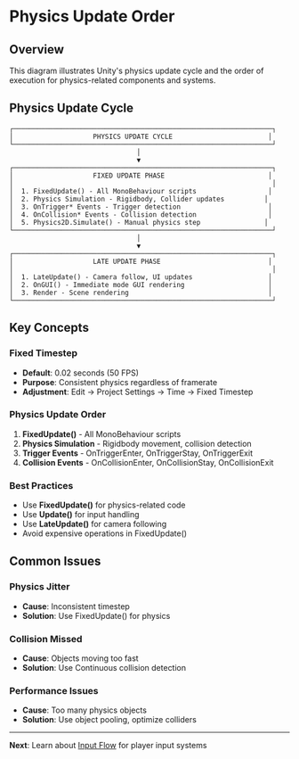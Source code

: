 # Physics Update Order

## Overview

This diagram illustrates Unity's physics update cycle and the order of execution for physics-related components and systems.

## Physics Update Cycle

```
┌─────────────────────────────────────────────────────────────────┐
│                    PHYSICS UPDATE CYCLE                        │
└─────────────────────────────────────────────────────────────────┘
                                │
                                ▼
┌─────────────────────────────────────────────────────────────────┐
│                    FIXED UPDATE PHASE                          │
│                                                                 │
│  1. FixedUpdate() - All MonoBehaviour scripts                  │
│  2. Physics Simulation - Rigidbody, Collider updates          │
│  3. OnTrigger* Events - Trigger detection                      │
│  4. OnCollision* Events - Collision detection                  │
│  5. Physics2D.Simulate() - Manual physics step                │
└─────────────────────────────────────────────────────────────────┘
                                │
                                ▼
┌─────────────────────────────────────────────────────────────────┐
│                    LATE UPDATE PHASE                           │
│                                                                 │
│  1. LateUpdate() - Camera follow, UI updates                   │
│  2. OnGUI() - Immediate mode GUI rendering                     │
│  3. Render - Scene rendering                                   │
└─────────────────────────────────────────────────────────────────┘
```

## Key Concepts

### Fixed Timestep
- **Default**: 0.02 seconds (50 FPS)
- **Purpose**: Consistent physics regardless of framerate
- **Adjustment**: Edit → Project Settings → Time → Fixed Timestep

### Physics Update Order
1. **FixedUpdate()** - All MonoBehaviour scripts
2. **Physics Simulation** - Rigidbody movement, collision detection
3. **Trigger Events** - OnTriggerEnter, OnTriggerStay, OnTriggerExit
4. **Collision Events** - OnCollisionEnter, OnCollisionStay, OnCollisionExit

### Best Practices
- Use **FixedUpdate()** for physics-related code
- Use **Update()** for input handling
- Use **LateUpdate()** for camera following
- Avoid expensive operations in FixedUpdate()

## Common Issues

### Physics Jitter
- **Cause**: Inconsistent timestep
- **Solution**: Use FixedUpdate() for physics

### Collision Missed
- **Cause**: Objects moving too fast
- **Solution**: Use Continuous collision detection

### Performance Issues
- **Cause**: Too many physics objects
- **Solution**: Use object pooling, optimize colliders

---

**Next**: Learn about [Input Flow](./input_flow.md) for player input systems
